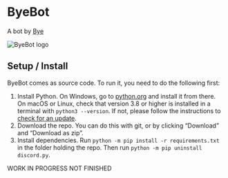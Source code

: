 # ByeBot

A bot by [Bye](https://byemc.xyz/)

![ByeBot logo](https://static.byemc.xyz/byebot/byebotpic.png)

## Setup / Install
ByeBot comes as source code. To run it, you need to do the following first:

1. Install Python. On Windows, go to [python.org](https://python.org) and install it from there. On macOS or Linux, check that version 3.8 or higher is installed in a terminal with `python3 --version`. If not, please follow the instructions to [check for an update](#updatepython). 
1. Download the repo. You can do this with git, or by clicking “Download” and “Download as zip”. 
1. Install dependencies. Run `python -m pip install -r requirements.txt` in the folder holding the repo. Then run `python -m pip uninstall discord.py`. 

WORK IN PROGRESS NOT FINISHED